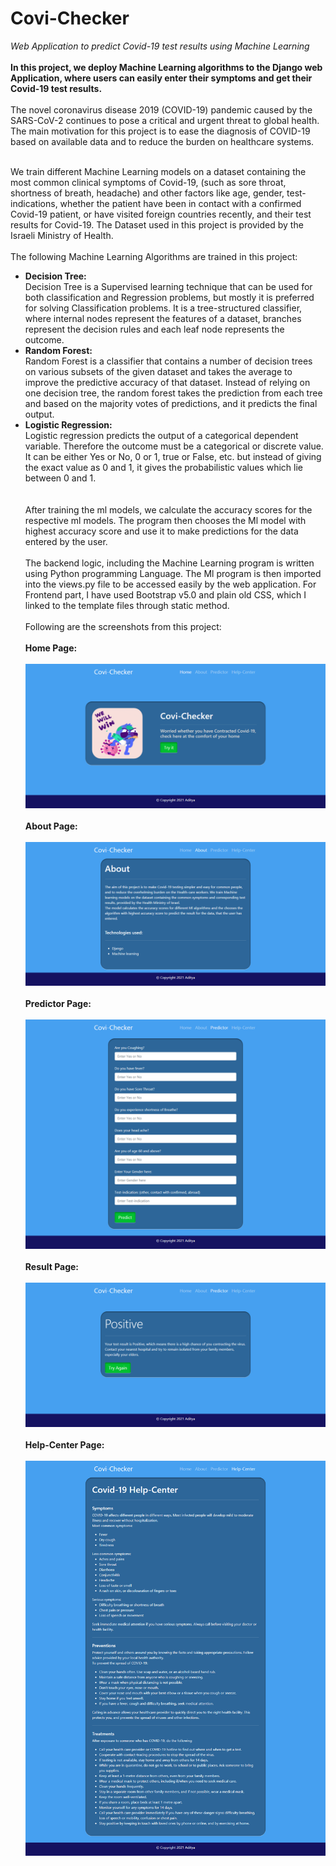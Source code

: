 # Covi-Checker
<i>Web Application to predict Covid-19 test results using Machine Learning</i><br><br>
<b>In this project, we deploy Machine Learning algorithms to the Django web Application, where users can easily enter their symptoms and get their Covid-19 test results.</b><br><br>
The novel coronavirus disease 2019 (COVID-19) pandemic caused by the SARS-CoV-2 continues to pose a critical and urgent threat to global health. 
The main motivation for this project is to ease the diagnosis of COVID-19 based on available data and to reduce the burden on healthcare systems.<br><br>

We train different Machine Learning models on a dataset containing the most common clinical symptoms of Covid-19, (such as sore throat, shortness of breath, headache)
and other factors like age, gender, test-indications, whether the patient have been in contact with a confirmed Covid-19 patient, or have visited foreign countries recently, and their test results for Covid-19. 
The Dataset used in this project is provided by the Israeli Ministry of Health.
<br><br>The following Machine Learning Algorithms are trained in this project:
<ul>
<li><b>Decision Tree:</b><br>Decision Tree is a Supervised learning technique that can be used for both classification and Regression problems, but mostly it is preferred for solving Classification problems. It is a tree-structured classifier, where internal nodes represent the features of a dataset, branches represent the decision rules and each leaf node represents the outcome.</li>
<li><b>Random Forest:</b><br>Random Forest is a classifier that contains a number of decision trees on various subsets of the given dataset and takes the average to improve the predictive accuracy of that dataset. Instead of relying on one decision tree, the random forest takes the prediction from each tree and based on the majority votes of predictions, and it predicts the final output.</li>
<li><b>Logistic Regression:</b><br>Logistic regression predicts the output of a categorical dependent variable. Therefore the outcome must be a categorical or discrete value. It can be either Yes or No, 0 or 1, true or False, etc. but instead of giving the exact value as 0 and 1, it gives the probabilistic values which lie between 0 and 1.
</li>
<br><br>
After training the ml models, we calculate the accuracy scores for the respective ml models. The program then chooses the Ml model with highest accuracy score and use it to make predictions for the data entered by the user.
<br><br>
The backend logic, including the Machine Learning program is written using Python programming Language. The Ml program is then imported into the views.py file to be accessed easily by the web application.
For Frontend part, I have used Bootstrap v5.0 and plain old CSS, which I linked to the template files through static method.<br><br>
Following are the screenshots from this project:<br><br>
<b>Home Page:</b><br><br>
<img src="https://raw.githubusercontent.com/Abhushan01/Covi-Checker/main/1.png" alt="home-page"><br><br>
<b>About Page:</b><br><br>
<img src="https://raw.githubusercontent.com/Abhushan01/Covi-Checker/main/2.png" alt="about-page"><br><br>
<b>Predictor Page:</b><br><br>
<img src="https://raw.githubusercontent.com/Abhushan01/Covi-Checker/main/3.png" alt="predictor-page"><br><br>
<b>Result Page:</b><br><br>
<img src="https://raw.githubusercontent.com/Abhushan01/Covi-Checker/main/4.png" alt="result-page"><br><br>
<b>Help-Center Page:</b><br><br>
<img src="https://raw.githubusercontent.com/Abhushan01/Covi-Checker/main/5.png" alt="helpcenter-page">





</ul>
